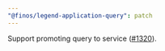 ```yaml
---
"@finos/legend-application-query": patch
---
```


Support promoting query to service ([#1320](https://github.com/finos/legend-studio/pull/1320)).